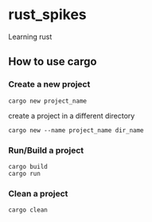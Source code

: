 # rust_spikes
Learning rust

## How to use cargo
### Create a new project
```
cargo new project_name
```

create a project in a different directory
```
cargo new --name project_name dir_name
```

### Run/Build a project
```
cargo build
cargo run
```

### Clean a project
```
cargo clean
```
